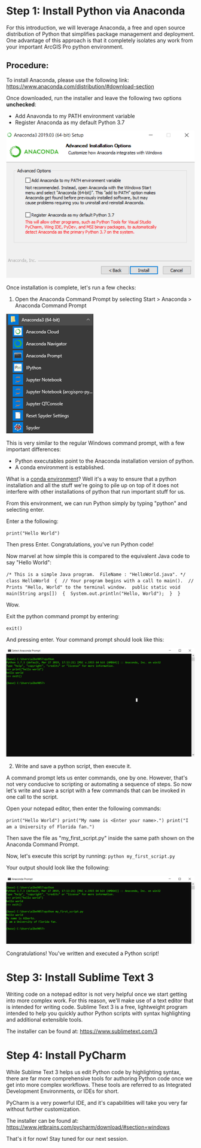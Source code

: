 # Step 1: Install Python via Anaconda

For this introduction, we will leverage Anaconda, a free and open source distribution of Python that simplifies package management and deployment. One advantage of this approach is that it completely isolates any work from your important ArcGIS Pro python environment. 

## Procedure:

To install Anaconda, please use the following link: https://www.anaconda.com/distribution/#download-section

Once downloaded, run the installer and leave the following two options **unchecked**:

- Add Anavonda to my PATH environment variable
- Register Anaconda as my default Python 3.7

![Unchecked Options](https://github.com/Qberto/runningWorkshop-pythonTutorial/blob/master/media/anaconda02.PNG) 

Once installation is complete, let's run a few checks:

1. Open the Anaconda Command Prompt by selecting Start > Anaconda > Anaconda Command Prompt

![Anaconda Command Prompt](https://github.com/Qberto/cv-objectdetection-workshop-2018/blob/master/media/Capture2.PNG) 

This is very similar to the regular Windows command prompt, with a few important differences:

- Python executables point to the Anaconda installation version of python.
- A conda environment is established. 

What is a [conda environment](https://conda.io/docs/user-guide/concepts.html#conda-environments)? Well it's a way to ensure that a python installation and all the stuff we're going to pile up on top of it does not interfere with other installations of python that run important stuff for us.

From this environment, we can run Python simply by typing "python" and selecting enter.

Enter a the following:

`print("Hello World")`

Then press Enter. Congratulations, you've run Python code! 

Now marvel at how simple this is compared to the equivalent Java code to say "Hello World":

`/* This is a simple Java program. 
   FileName : "HelloWorld.java". */
class HelloWorld 
{ 
    // Your program begins with a call to main(). 
    // Prints "Hello, World" to the terminal window. 
    public static void main(String args[]) 
    { 
        System.out.println("Hello, World"); 
    } 
}`

Wow.

Exit the python command prompt by entering:

`exit()`

And pressing enter. Your command prompt should look like this:

![Anaconda Command Prompt](https://github.com/Qberto/runningWorkshop-pythonTutorial/blob/master/media/cmd01.PNG) 

2. Write and save a python script, then execute it. 

A command prompt lets us enter commands, one by one. However, that's not very conducive to scripting or automating a sequence of steps. So now let's write and save a script with a few commands that can be invoked in one call to the script. 

Open your notepad editor, then enter the following commands:

`print("Hello World")
print("My name is <Enter your name>.")
print("I am a University of Florida fan.")`

Then save the file as "my_first_script.py" inside the same path shown on the Anaconda Command Prompt. 

Now, let's execute this script by running:
`python my_first_script.py`

Your output should look like the following:

![Anaconda Command Prompt](https://github.com/Qberto/runningWorkshop-pythonTutorial/blob/master/media/cmd02.PNG) 

Congratulations! You've written and executed a Python script!

# Step 3: Install Sublime Text 3

Writing code on a notepad editor is not very helpful once we start getting into more complex work. For this reason, we'll make use of a text editor that is intended for writing code. Sublime Text 3 is a free, lightweight program intended to help you quickly author Python scripts with syntax highlighting and additional extensible tools. 

The installer can be found at: https://www.sublimetext.com/3

# Step 4: Install PyCharm

While Sublime Text 3 helps us edit Python code by highlighting syntax, there are far more comprehensive tools for authoring Python code once we get into more complex workflows. These tools are referred to as Integrated Development Environments, or IDEs for short. 

PyCharm is a very powerful IDE, and it's capabilities will take you very far without further customization. 

The installer can be found at: https://www.jetbrains.com/pycharm/download/#section=windows

That's it for now! Stay tuned for our next session.  